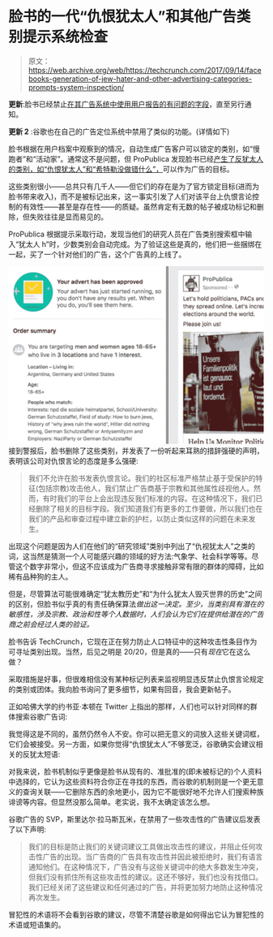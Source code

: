 # 脸书的一代“仇恨犹太人”和其他广告类别提示系统检查

> 原文：<https://web.archive.org/web/https://techcrunch.com/2017/09/14/facebooks-generation-of-jew-hater-and-other-advertising-categories-prompts-system-inspection/>

**更新**:脸书已经禁止[在其广告系统中使用用户报告的有问题的字段](https://web.archive.org/web/20230306054056/https://techcrunch.com/2017/09/15/facebook-halts-ad-targeting-of-profile-details-abused-by-users/)，直至另行通知。

**更新 2** :谷歌也在自己的广告定位系统中禁用了类似的功能。(详情如下)

脸书根据在用户档案中观察到的情况，自动生成广告客户可以锁定的类别，如“慢跑者”和“活动家”。通常这不是问题，但 ProPublica 发现脸书已经[产生了反犹太人的类别，如“仇恨犹太人”和“希特勒没做错什么”，](https://web.archive.org/web/20230306054056/https://www.propublica.org/article/facebook-enabled-advertisers-to-reach-jew-haters)可以作为广告的目标。

这些类别很小——总共只有几千人——但它们的存在是为了官方锁定目标(进而为脸书带来收入)，而不是被标记出来，这一事实引发了人们对该平台上仇恨言论控制的有效性——甚至是存在性——的质疑。虽然肯定有无数的帖子被成功标记和删除，但失败往往是显而易见的。

ProPublica 根据提示采取行动，发现当他们的研究人员在广告类别搜索框中输入“犹太人 h”时，少数类别会自动完成。为了验证这些是真的，他们把一些捆绑在一起，买了一个针对他们的广告，这个广告真的上线了。

[![](img/5f412d67b838617b6d54906edc7f719a.png)](https://web.archive.org/web/20230306054056/https://techcrunch.com/wp-content/uploads/2017/09/haters_ad.jpg) 接到警报后，脸书删除了这些类别，并发表了一份听起来耳熟的措辞强硬的声明，表明该公司对仇恨言论的态度是多么强硬:

> 我们不允许在脸书发表仇恨言论。我们的社区标准严格禁止基于受保护的特征(包括宗教)攻击他人，我们禁止广告商基于宗教和其他属性歧视他人。然而，有时我们的平台上会出现违反我们标准的内容。在这种情况下，我们已经删除了相关的目标字段。我们知道我们有更多的工作要做，所以我们也在我们的产品和审查过程中建立新的护栏，以防止类似这样的问题在未来发生。

出现这个问题是因为人们在他们的“研究领域”类别中列出了“仇视犹太人”之类的词，这当然是猜测一个人可能感兴趣的领域的好方法:气象学、社会科学等等。尽管这个数字非常小，但这不应该成为广告商寻求接触非常有限的群体的障碍，比如稀有品种狗的主人。

但是，尽管算法可能很难确定“犹太教历史”和“为什么犹太人毁灭世界的历史”之间的区别，但脸书似乎真的有责任确保算法*做出这一决定。至少，当类别具有潜在的敏感性，涉及宗教、政治和性等个人数据时，人们会认为它们在提供给潜在的广告商之前会经过人类的验证。*

脸书告诉 TechCrunch，它现在正在努力防止人口特征中的这种攻击性条目作为可寻址类别出现。当然，后见之明是 20/20，但是真的——只有*现在*它在这么做？

采取措施是好事，但很难相信没有某种标记列表来监视明显违反禁止仇恨言论规定的类别或团体。我向脸书询问了更多细节，如果有回音，我会更新帖子。

正如哈佛大学的约书亚·本顿在 Twitter 上指出的那样，人们也可以针对同样的群体搜索谷歌广告词:

我觉得这是不同的，虽然仍然令人不安。你可以把无意义的词放入这些关键词框，它们会被接受。另一方面，如果你觉得“仇恨犹太人”不够宽泛，谷歌确实会建议相关的反犹太短语:

对我来说，脸书机制似乎更像是脸书从现有的、准批准的(即未被标记的)个人资料中选择的，它认为这些资料符合你正在寻找的东西，而谷歌的机制则是一个更无意义的查询关联——它删除东西的余地更小，因为它不能很好地不允许人们搜索种族诽谤等内容。但显然没那么简单。老实说，我不太确定该怎么想。

谷歌广告的 SVP，斯里达尔·拉马斯瓦米，在禁用了一些攻击性的广告建议后发表了以下声明:

> 我们的目标是防止我们的关键词建议工具做出攻击性的建议，并阻止任何攻击性广告的出现。当广告商的广告具有攻击性并因此被拒绝时，我们有语言通知他们。在这种情况下，广告没有与这些关键词中的绝大多数发生冲突，但我们没有抓住所有这些攻击性的建议。这还不够好，我们也没有找借口。我们已经关闭了这些建议和任何通过的广告，并将更加努力地防止这种情况再次发生。

冒犯性的术语将不会看到谷歌的建议，尽管不清楚谷歌是如何得出它认为冒犯性的术语或短语集的。